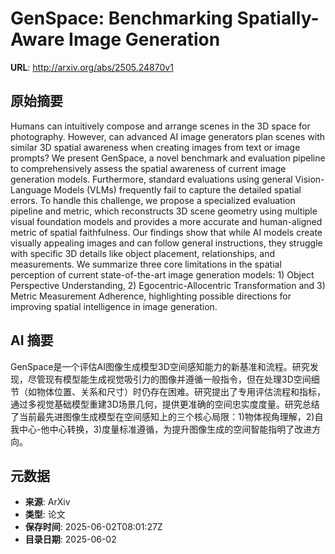 # GenSpace: Benchmarking Spatially-Aware Image Generation

**URL**: http://arxiv.org/abs/2505.24870v1

## 原始摘要

Humans can intuitively compose and arrange scenes in the 3D space for
photography. However, can advanced AI image generators plan scenes with similar
3D spatial awareness when creating images from text or image prompts? We
present GenSpace, a novel benchmark and evaluation pipeline to comprehensively
assess the spatial awareness of current image generation models. Furthermore,
standard evaluations using general Vision-Language Models (VLMs) frequently
fail to capture the detailed spatial errors. To handle this challenge, we
propose a specialized evaluation pipeline and metric, which reconstructs 3D
scene geometry using multiple visual foundation models and provides a more
accurate and human-aligned metric of spatial faithfulness. Our findings show
that while AI models create visually appealing images and can follow general
instructions, they struggle with specific 3D details like object placement,
relationships, and measurements. We summarize three core limitations in the
spatial perception of current state-of-the-art image generation models: 1)
Object Perspective Understanding, 2) Egocentric-Allocentric Transformation and
3) Metric Measurement Adherence, highlighting possible directions for improving
spatial intelligence in image generation.


## AI 摘要

GenSpace是一个评估AI图像生成模型3D空间感知能力的新基准和流程。研究发现，尽管现有模型能生成视觉吸引力的图像并遵循一般指令，但在处理3D空间细节（如物体位置、关系和尺寸）时仍存在困难。研究提出了专用评估流程和指标，通过多视觉基础模型重建3D场景几何，提供更准确的空间忠实度度量。研究总结了当前最先进图像生成模型在空间感知上的三个核心局限：1)物体视角理解，2)自我中心-他中心转换，3)度量标准遵循，为提升图像生成的空间智能指明了改进方向。

## 元数据

- **来源**: ArXiv
- **类型**: 论文
- **保存时间**: 2025-06-02T08:01:27Z
- **目录日期**: 2025-06-02
